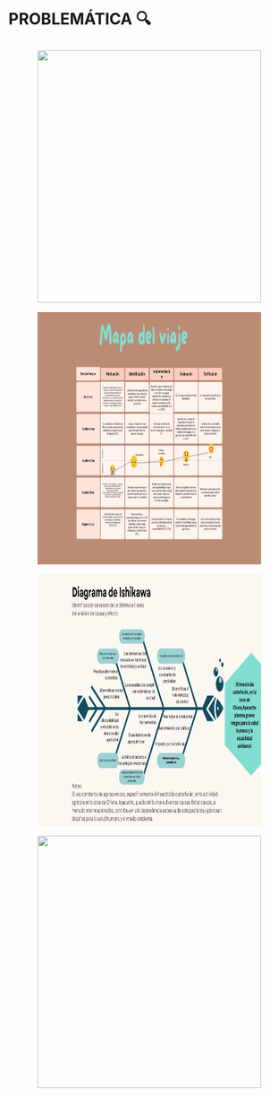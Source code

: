 # <p> PROBLEMÁTICA 🔍</p>

<P align="center"><img src="https://github.com/Fx2048/Team_4_FdD/blob/main/Ident_Problema/Mapa_de_empat%C3%ADa.png" width="400" height="450" style="margin: auto;"></P>

<P align="center"><img src="https://github.com/Fx2048/Team_4_FdD/blob/main/Ident_Problema/Mapa_de_viaje.png" width="400" height="450" style="margin: auto;"></P>

<P align="center"><img src="https://github.com/Fx2048/Team_4_FdD/blob/main/Ident_Problema/Diagrama_de_ishikawa.png" width="400" height="450" style="margin: auto;"></P>

<P align="center"><img src="https://github.com/Fx2048/Team_4_FdD/blob/main/Ident_Problema/Problem%C3%A1tica.png" width="400" height="450" style="margin: auto;"></P>


